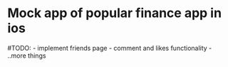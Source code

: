 # Mock app of popular finance app in ios

#TODO:
    - implement friends page
    - comment and likes functionality
    - ..more things
